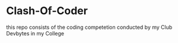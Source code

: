 # Clash-Of-Coder

this repo consists of the coding competetion conducted by my Club Devbytes in my College
